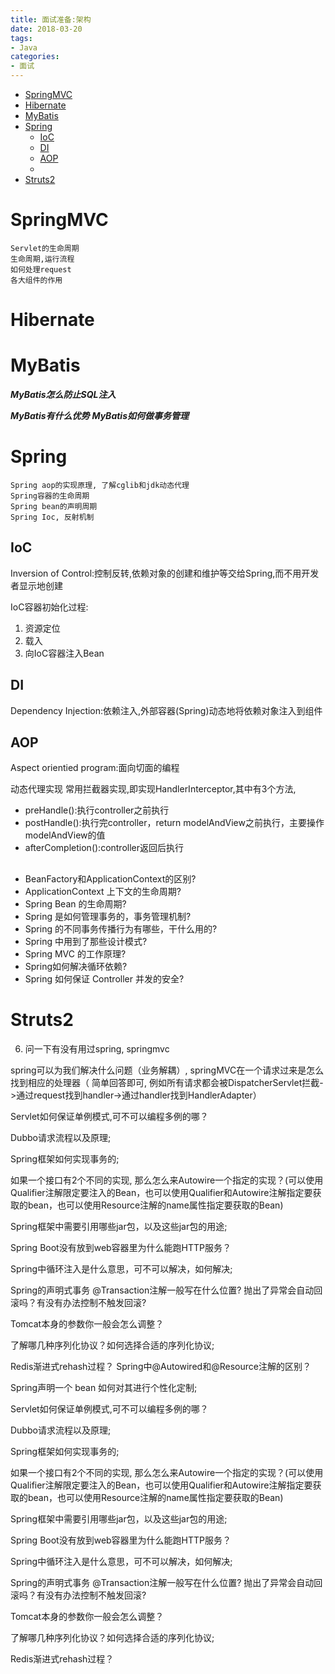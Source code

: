 ```yaml
---
title: 面试准备:架构
date: 2018-03-20
tags:
- Java
categories:
- 面试
---
```


<!-- TOC -->

- [SpringMVC](#springmvc)
- [Hibernate](#hibernate)
- [MyBatis](#mybatis)
- [Spring](#spring)
    - [IoC](#ioc)
    - [DI](#di)
    - [AOP](#aop)
    - [](#)
- [Struts2](#struts2)

<!-- /TOC -->

# SpringMVC

    Servlet的生命周期
    生命周期,运行流程
    如何处理request
    各大组件的作用

# Hibernate

# MyBatis

***MyBatis怎么防止SQL注入***



***MyBatis有什么优势***
***MyBatis如何做事务管理***

# Spring
    Spring aop的实现原理, 了解cglib和jdk动态代理
    Spring容器的生命周期
    Spring bean的声明周期
    Spring Ioc, 反射机制


## IoC

Inversion of Control:控制反转,依赖对象的创建和维护等交给Spring,而不用开发者显示地创建

IoC容器初始化过程:
1. 资源定位
2. 载入
3. 向IoC容器注入Bean

## DI

Dependency Injection:依赖注入,外部容器(Spring)动态地将依赖对象注入到组件


## AOP

Aspect orientied program:面向切面的编程

动态代理实现
常用拦截器实现,即实现HandlerInterceptor,其中有3个方法,

* preHandle():执行controller之前执行
* postHandle():执行完controller，return modelAndView之前执行，主要操作modelAndView的值
* afterCompletion():controller返回后执行

## 

* BeanFactory和ApplicationContext的区别?
* ApplicationContext 上下文的生命周期?
* Spring Bean 的生命周期?
* Spring 是如何管理事务的，事务管理机制?
* Spring 的不同事务传播行为有哪些，干什么用的?
* Spring 中用到了那些设计模式?
* Spring MVC 的工作原理?
* Spring如何解决循环依赖?
* Spring 如何保证 Controller 并发的安全?

# Struts2


6. 问一下有没有用过spring, springmvc

spring可以为我们解决什么问题（业务解耦）, springMVC在一个请求过来是怎么找到相应的处理器（
简单回答即可, 例如所有请求都会被DispatcherServlet拦截->通过request找到handler->通过handler找到HandlerAdapter）

Servlet如何保证单例模式,可不可以编程多例的哪？

Dubbo请求流程以及原理;

Spring框架如何实现事务的;

如果一个接⼝有2个不同的实现, 那么怎么来Autowire一个指定的实现？(可以使用Qualifier注解限定要注入的Bean，也可以使用Qualifier和Autowire注解指定要获取的bean，也可以使用Resource注解的name属性指定要获取的Bean)

Spring框架中需要引用哪些jar包，以及这些jar包的用途;

Spring Boot没有放到web容器⾥为什么能跑HTTP服务？

Spring中循环注入是什么意思，可不可以解决，如何解决;

Spring的声明式事务 @Transaction注解⼀般写在什么位置? 抛出了异常会⾃动回滚吗？有没有办法控制不触发回滚?

Tomcat本身的参数你⼀般会怎么调整？

了解哪几种序列化协议？如何选择合适的序列化协议;

Redis渐进式rehash过程？
Spring中@Autowired和@Resource注解的区别？

Spring声明一个 bean 如何对其进行个性化定制;


Servlet如何保证单例模式,可不可以编程多例的哪？

Dubbo请求流程以及原理;

Spring框架如何实现事务的;

如果一个接⼝有2个不同的实现, 那么怎么来Autowire一个指定的实现？(可以使用Qualifier注解限定要注入的Bean，也可以使用Qualifier和Autowire注解指定要获取的bean，也可以使用Resource注解的name属性指定要获取的Bean)

Spring框架中需要引用哪些jar包，以及这些jar包的用途;

Spring Boot没有放到web容器⾥为什么能跑HTTP服务？

Spring中循环注入是什么意思，可不可以解决，如何解决;

Spring的声明式事务 @Transaction注解⼀般写在什么位置? 抛出了异常会⾃动回滚吗？有没有办法控制不触发回滚?

Tomcat本身的参数你⼀般会怎么调整？

了解哪几种序列化协议？如何选择合适的序列化协议;

Redis渐进式rehash过程？